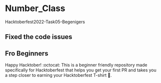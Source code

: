 # Number_Class
Hacktoberfest2022-Task05-Begenigers
## Fixed the code issues
## Fro Beginners
Happy Hacktober! :octocat: This is a beginner friendly repository made specifically for Hacktoberfest that helps you get your first PR and takes you a step closer to earning your Hacktoberfest T-shirt 👕.
